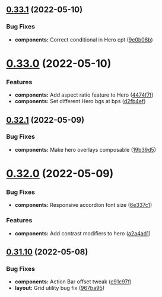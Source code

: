 ## [0.33.1](https://github.com/jacecotton/tcds/compare/v0.33.0...v0.33.1) (2022-05-10)


### Bug Fixes

* **components:** Correct conditional in Hero cpt ([9e0b08b](https://github.com/jacecotton/tcds/commit/9e0b08ba3460dd5a64d2f6e46f38866139c2d095))



# [0.33.0](https://github.com/jacecotton/tcds/compare/v0.32.1...v0.33.0) (2022-05-10)


### Features

* **components:** Add aspect ratio feature to Hero ([4474f7f](https://github.com/jacecotton/tcds/commit/4474f7f74ca93bc07198ca2218294ba86eb7a042))
* **components:** Set different Hero bgs at bps ([d2fb4ef](https://github.com/jacecotton/tcds/commit/d2fb4efae6ef7c0640a48e81efa7c2eb2a36b614))



## [0.32.1](https://github.com/jacecotton/tcds/compare/v0.32.0...v0.32.1) (2022-05-09)


### Bug Fixes

* **components:** Make hero overlays composable ([19b39d5](https://github.com/jacecotton/tcds/commit/19b39d549b43e9eb35bad508ee64493811fb779c))



# [0.32.0](https://github.com/jacecotton/tcds/compare/v0.31.10...v0.32.0) (2022-05-09)


### Bug Fixes

* **components:** Responsive accordion font size ([6e337c1](https://github.com/jacecotton/tcds/commit/6e337c132841e896f96468d240a81191a58ce652))


### Features

* **components:** Add contrast modifiers to hero ([a2a4ad1](https://github.com/jacecotton/tcds/commit/a2a4ad13421c6e03306a4fb0e99cf37f6836077d))



## [0.31.10](https://github.com/jacecotton/tcds/compare/v0.31.9...v0.31.10) (2022-05-08)


### Bug Fixes

* **components:** Action Bar offset tweak ([c91c97f](https://github.com/jacecotton/tcds/commit/c91c97fc4b717508856d19a972c939d0c8246276))
* **layout:** Grid utility bug fix ([967ba95](https://github.com/jacecotton/tcds/commit/967ba95c141724fb2d70bc73fb5df1d48beb662e))



